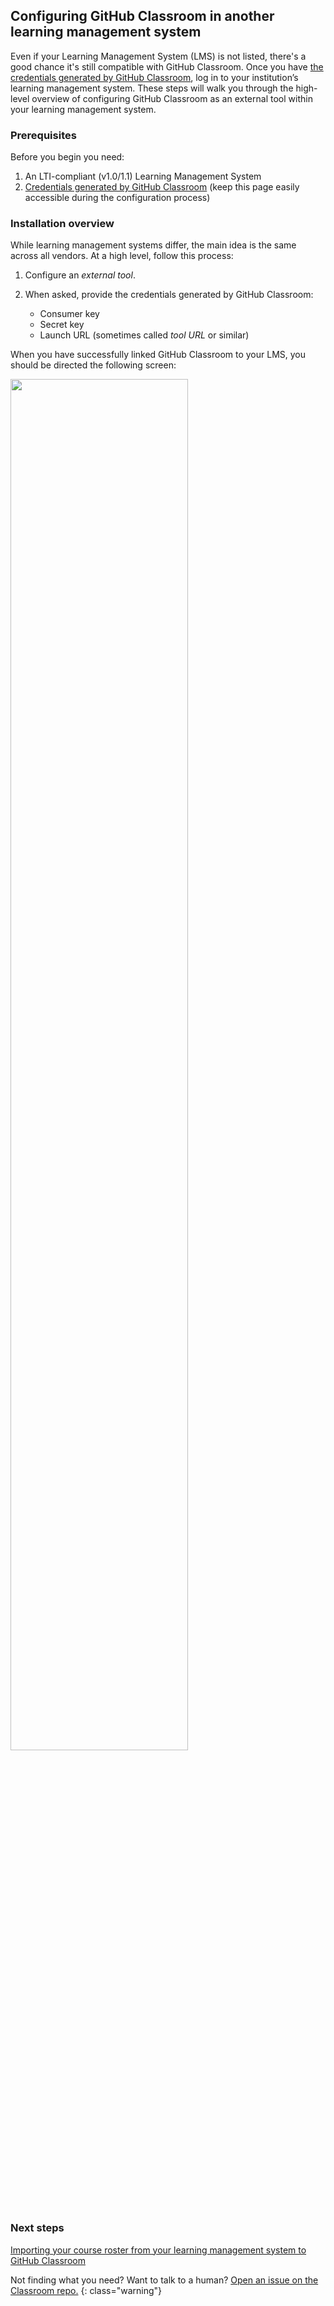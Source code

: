## Configuring GitHub Classroom in another learning management system

Even if your Learning Management System (LMS) is not listed, there's a good chance it's still compatible with GitHub Classroom. Once you have [the credentials generated by GitHub Classroom](/help/generate-lms-credentials), log in to your institution’s learning management system. These steps will walk you through the high-level overview of configuring GitHub Classroom as an external tool within your learning management system.

### Prerequisites

Before you begin you need:

1. An LTI-compliant (v1.0/1.1) Learning Management System
1. [Credentials generated by GitHub Classroom](/help/generate-lms-credentials) (keep this page easily accessible during
the configuration process)

### Installation overview

While learning management systems differ, the main idea is the same across all vendors. At a high level, follow this process:

1. Configure an _external tool_.
1. When asked, provide the credentials generated by GitHub Classroom:

   * Consumer key
   * Secret key
   * Launch URL (sometimes called _tool URL_ or similar)

When you have successfully linked GitHub Classroom to your LMS, you should be directed the following screen:

  <div class="d-flex flex-justify-around">
    <img src="/images/help/lms/generic/success.png" class="border" style="width: 75%;">
  </div>

### Next steps

[Importing your course roster from your learning management system to GitHub Classroom]()

Not finding what you need? Want to talk to a human? [Open an issue on the Classroom repo.](https://github.com/education/classroom/issues)
{: class="warning"}
